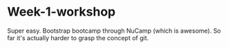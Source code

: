# Week-1-workshop
Super easy. Bootstrap bootcamp through NuCamp (which is awesome).
So far it's actually harder to grasp the concept of git.

